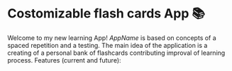 # Costomizable flash cards App :books:

Welcome to my new learning App! *AppName* is based on concepts of a spaced repetition and a testing. The main idea of the application is a creating of a personal bank of flashcards contributing improval of learning process.
Features (current and future):
